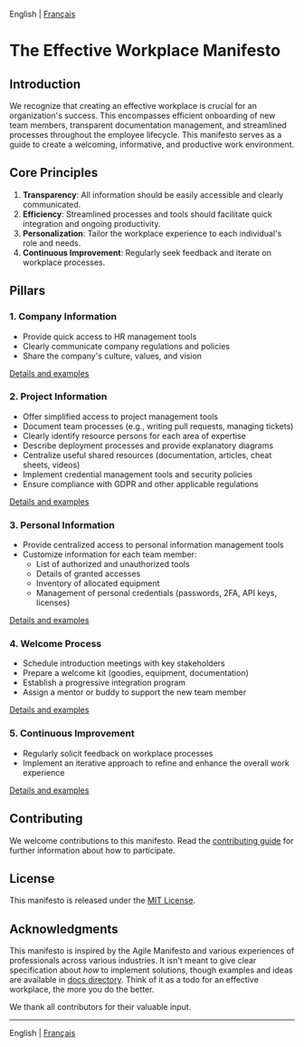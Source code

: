 English | [Français](README.fr.md)

# The Effective Workplace Manifesto

## Introduction

We recognize that creating an effective workplace is crucial for an organization's success. This encompasses efficient onboarding of new team members, transparent documentation management, and streamlined processes throughout the employee lifecycle. This manifesto serves as a guide to create a welcoming, informative, and productive work environment.

## Core Principles

1. **Transparency**: All information should be easily accessible and clearly communicated.
2. **Efficiency**: Streamlined processes and tools should facilitate quick integration and ongoing productivity.
3. **Personalization**: Tailor the workplace experience to each individual's role and needs.
4. **Continuous Improvement**: Regularly seek feedback and iterate on workplace processes.

## Pillars

### 1. Company Information
- Provide quick access to HR management tools
- Clearly communicate company regulations and policies
- Share the company's culture, values, and vision

[Details and examples](docs/en/company-information.md)

### 2. Project Information
- Offer simplified access to project management tools
- Document team processes (e.g., writing pull requests, managing tickets)
- Clearly identify resource persons for each area of expertise
- Describe deployment processes and provide explanatory diagrams
- Centralize useful shared resources (documentation, articles, cheat sheets, videos)
- Implement credential management tools and security policies
- Ensure compliance with GDPR and other applicable regulations

[Details and examples](docs/en/project-information.md)

### 3. Personal Information
- Provide centralized access to personal information management tools
- Customize information for each team member:
  - List of authorized and unauthorized tools
  - Details of granted accesses
  - Inventory of allocated equipment
  - Management of personal credentials (passwords, 2FA, API keys, licenses)

[Details and examples](docs/en/personal-information.md)

### 4. Welcome Process
- Schedule introduction meetings with key stakeholders
- Prepare a welcome kit (goodies, equipment, documentation)
- Establish a progressive integration program
- Assign a mentor or buddy to support the new team member

[Details and examples](docs/en/welcome-process.md)

### 5. Continuous Improvement
- Regularly solicit feedback on workplace processes
- Implement an iterative approach to refine and enhance the overall work experience

[Details and examples](docs/en/continous-improvement.md)

## Contributing
We welcome contributions to this manifesto. Read the [contributing guide](CONTRIBUTING.md) for further information about how to participate.

## License
This manifesto is released under the [MIT License](LICENSE).

## Acknowledgments
This manifesto is inspired by the Agile Manifesto and various experiences of professionals across various industries.
It isn't meant to give clear specification about _how_ to implement solutions, though examples and ideas are available in [docs directory](docs/en). Think of it as a todo for an effective workplace, the more you do the better.

We thank all contributors for their valuable input.

--- 

English | [Français](README.fr.md)
